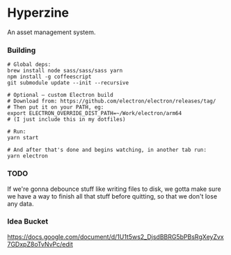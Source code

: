 # Hyperzine

An asset management system.

### Building

```
# Global deps:
brew install node sass/sass/sass yarn
npm install -g coffeescript
git submodule update --init --recursive

# Optional — custom Electron build
# Download from: https://github.com/electron/electron/releases/tag/
# Then put it on your PATH, eg:
export ELECTRON_OVERRIDE_DIST_PATH=~/Work/electron/arm64
# (I just include this in my dotfiles)

# Run:
yarn start

# And after that's done and begins watching, in another tab run:
yarn electron
```

### TODO

If we're gonna debounce stuff like writing files to disk, we gotta make sure we have a way to finish all that stuff before quitting, so that we don't lose any data.

### Idea Bucket

https://docs.google.com/document/d/1U1t5ws2_DjsdBBRG5bPBsRgXeyZvx7GDxpZ8oTvNvPc/edit
